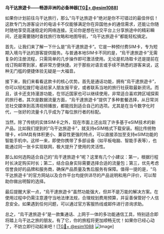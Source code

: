 **乌干达旅遊卡——畅游非洲的必备神器[[TG💪+ @esim1088](https://t.me/s/esim1088)]**

如果你计划前往乌干达旅行，那么“乌干达旅遊卡”绝对是你不可错过的最佳伴侣！这款专门为游客设计的电话卡不仅能够满足你在异国他乡的通信需求，还能让你随时随地享受高速稳定的网络连接。无论你是想在社交平台上分享旅途中的精彩瞬间，还是需要随时查找旅行攻略和地图导航，“乌干达旅遊卡”都能轻松搞定。

首先，让我们来了解一下什么是“烏干達旅遊卡”。它是一种预付费SIM卡，专为短期入境乌干达的游客提供服务。与普通本地SIM卡不同的是，“烏干達旅遊卡”无需复杂的注册流程，只需简单的几步操作即可激活使用。无论是机场取卡还是提前在线订购邮寄到家，都非常方便快捷。对于那些对语言或手续不熟悉的游客来说，这种无门槛的便捷体验无疑是一大福音。

接下来，我们来看看这款卡的核心优势。首先是通话功能，拥有“烏干達旅遊卡”，你可以轻松拨打电话给家人朋友报平安，或者联系当地的旅行社获取最新资讯。而且，该卡还支持漫游功能，在邻近国家也可以继续使用，非常适合喜欢跨区域探索的旅行者。其次是数据流量方面，“烏干達旅遊卡”提供了多种套餐选择，从日常浏览社交媒体到高清视频播放，都能找到适合自己的选项。尤其是在当今数字化时代，一张好的流量卡几乎成为了每位旅行者的标配。

当然，除了传统的实体SIM卡之外，现在市面上还出现了许多基于eSIM技术的新产品。比如我们提到的“乌干达旅遊卡”，就支持eSIM格式下载安装。相比传统物理卡，eSIM具有体积更小、兼容性更强的特点，可以直接添加至支持eSIM功能的智能手机中。这样一来，即使你携带了多部设备（如平板电脑、智能手表等），也能通过同一张卡实现联网，极大提升了使用的灵活性。

那么如何选购适合自己的“烏干達旅遊卡”呢？这里有几个小建议：第一，根据行程时长决定购买时长；第二，结合自身实际需要选择合适的流量包；第三，优先考虑信誉良好的品牌和服务商，确保产品质量及售后服务有保障。值得一提的是，“乌干达旅遊卡”的官方网站以及合作平台均提供详尽的产品说明和用户评价，可以帮助你做出明智的选择。

最后提醒大家一点，“烏干達旅遊卡”虽然功能强大，但并不是万能的解决方案。在使用过程中仍需注意遵守当地法律法规，合理规划费用预算，并妥善保管好个人信息安全。如果遇到任何问题，可以通过官方客服热线或邮件进行咨询求助。

总之，“烏干達旅遊卡”是一款集通话、上网于一体的多功能通信工具，特别适合即将踏上乌干达之旅的朋友。有了它，你的旅程将更加顺畅无忧！如果你已经心动了，不妨立即行动起来吧！[[TG💪+ @esim1088](https://t.me/s/esim1088) ![Image](https://i.postimg.cc/4NQfJmqS/Snipaste-2025-05-13-00-14-12.png)]